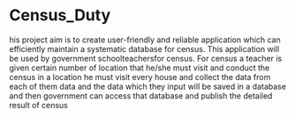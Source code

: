 # Census_Duty
his  project  aim  is  to  create  user-friendly  and  reliable  application  which  can  efficiently maintain  a  systematic  database  for  census.  This  application  will  be  used  by  government schoolteachersfor census. For census a teacher is given certain number of location that he/she must visit and conduct the census in a location he must visit every house and collect the data from  each  of  them  data  and  the  data  which  they  input  will  be  saved  in  a  database  and  then government can access that database and publish the detailed result of census
